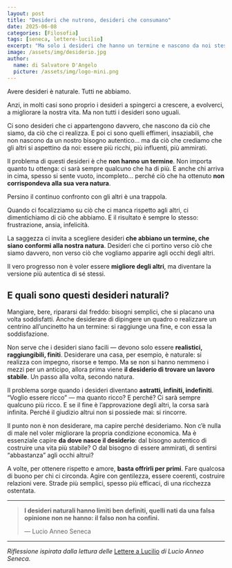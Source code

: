 ```yaml
---
layout: post
title: "Desideri che nutrono, desideri che consumano"
date: 2025-06-08
categories: [Filosofia]
tags: [seneca, lettere-lucilio]
excerpt: "Ma solo i desideri che hanno un termine e nascono da noi stessi portano pace. Gli altri ci fanno solo inseguire un’illusione che non finisce mai."
image: /assets/img/desiderio.jpg
author:
  name: di Salvatore D'Angelo
  picture: /assets/img/logo-mini.png
---
```


Avere desideri è naturale. Tutti ne abbiamo.

Anzi, in molti casi sono proprio i desideri a spingerci a crescere, a evolverci, a migliorare la nostra vita.
Ma non tutti i desideri sono uguali.

Ci sono desideri che ci appartengono davvero, che nascono da ciò che siamo, da ciò che ci realizza.
E poi ci sono quelli effimeri, insaziabili, che non nascono da un nostro bisogno autentico…
ma da ciò che crediamo che gli altri si aspettino da noi:
essere più ricchi, più influenti, più ammirati.

Il problema di questi desideri è che **non hanno un termine**.
Non importa quanto tu ottenga: ci sarà sempre qualcuno che ha di più.
E anche chi arriva in cima, spesso si sente vuoto, incompleto…
perché ciò che ha ottenuto **non corrispondeva alla sua vera natura**.

Persino il continuo confronto con gli altri è una trappola.

Quando ci focalizziamo su ciò che ci manca rispetto agli altri, ci dimentichiamo di ciò che abbiamo.
E il risultato è sempre lo stesso: frustrazione, ansia, infelicità.

La saggezza ci invita a scegliere desideri **che abbiano un termine, che siano conformi alla nostra natura**.
Desideri che ci portino verso ciò che siamo davvero, non verso ciò che vogliamo apparire agli occhi degli altri.

Il vero progresso non è voler essere **migliore degli altri**, ma diventare la versione più autentica di sé stessi.

## E quali sono questi desideri naturali?

Mangiare, bere, ripararsi dal freddo: bisogni semplici, che si placano una volta soddisfatti.
Anche desiderare di dipingere un quadro o realizzare un centrino all’uncinetto ha un termine:
si raggiunge una fine, e con essa la soddisfazione.

Non serve che i desideri siano facili — devono solo essere **realistici, raggiungibili, finiti**.
Desiderare una casa, per esempio, è naturale: si realizza con impegno, risorse e tempo.
Ma se non si hanno nemmeno i mezzi per un anticipo, allora prima viene **il desiderio di trovare un lavoro stabile**.
Un passo alla volta, secondo natura.

Il problema sorge quando i desideri diventano **astratti, infiniti, indefiniti**.
“Voglio essere ricco” — ma quanto ricco? E perché?
Ci sarà sempre qualcuno più ricco. E se il fine è l’approvazione degli altri, la corsa sarà infinita.
Perché il giudizio altrui non si possiede mai: si rincorre.

Il punto non è non desiderare, ma capire perché desideriamo.
Non c’è nulla di male nel voler migliorare la propria condizione economica.
Ma è essenziale capire **da dove nasce il desiderio**:
dal bisogno autentico di costruire una vita più stabile?
O dal bisogno di essere ammirati, di sentirsi “abbastanza” agli occhi altrui?

A volte, per ottenere rispetto e amore, **basta offrirli per primi**.
Fare qualcosa di buono per chi ci circonda.
Agire con gentilezza, essere coerenti, costruire relazioni vere.
Strade più semplici, spesso più efficaci, di una ricchezza ostentata.

---

> **I desideri naturali hanno limiti ben definiti, quelli nati da una falsa opinione non ne hanno: il falso non ha confini.**
>
> — Lucio Anneo Seneca

---

*Riflessione ispirata dalla lettura delle* [Lettere a Lucilio](https://www.amazon.it/Lettere-Lucilio-Lucio-Anneo-Seneca/dp/886311532X/) *di Lucio Anneo Seneca.*